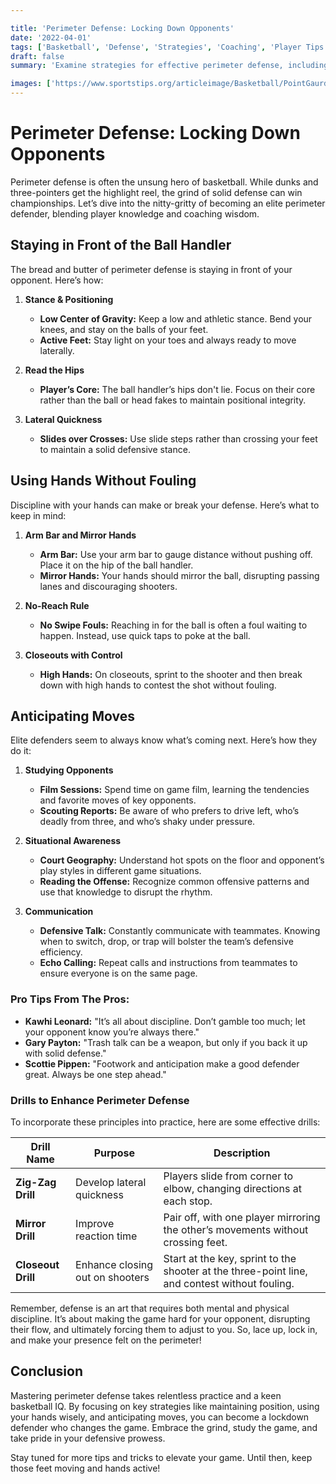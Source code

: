 ```yaml
---

title: 'Perimeter Defense: Locking Down Opponents'
date: '2022-04-01'
tags: ['Basketball', 'Defense', 'Strategies', 'Coaching', 'Player Tips', 'Anticipation', 'Technique', 'Game IQ', 'Training']
draft: false
summary: 'Examine strategies for effective perimeter defense, including staying in front of the ball handler, using hands without fouling, and anticipating moves.'

images: ['https://www.sportstips.org/articleimage/Basketball/PointGaurd/perimeter_defense_locking_down_opponents.webp']
---
```


# Perimeter Defense: Locking Down Opponents

Perimeter defense is often the unsung hero of basketball. While dunks and three-pointers get the highlight reel, the grind of solid defense can win championships. Let’s dive into the nitty-gritty of becoming an elite perimeter defender, blending player knowledge and coaching wisdom.

## Staying in Front of the Ball Handler

The bread and butter of perimeter defense is staying in front of your opponent. Here’s how:

1. **Stance & Positioning**
    - **Low Center of Gravity:** Keep a low and athletic stance. Bend your knees, and stay on the balls of your feet.
    - **Active Feet:** Stay light on your toes and always ready to move laterally.

2. **Read the Hips**
    - **Player’s Core:** The ball handler’s hips don't lie. Focus on their core rather than the ball or head fakes to maintain positional integrity.

3. **Lateral Quickness**
    - **Slides over Crosses:** Use slide steps rather than crossing your feet to maintain a solid defensive stance.

## Using Hands Without Fouling

Discipline with your hands can make or break your defense. Here’s what to keep in mind:

1. **Arm Bar and Mirror Hands**
    - **Arm Bar:** Use your arm bar to gauge distance without pushing off. Place it on the hip of the ball handler.
    - **Mirror Hands:** Your hands should mirror the ball, disrupting passing lanes and discouraging shooters.

2. **No-Reach Rule**
    - **No Swipe Fouls:** Reaching in for the ball is often a foul waiting to happen. Instead, use quick taps to poke at the ball.

3. **Closeouts with Control**
    - **High Hands:** On closeouts, sprint to the shooter and then break down with high hands to contest the shot without fouling.

## Anticipating Moves

Elite defenders seem to always know what’s coming next. Here’s how they do it:

1. **Studying Opponents**
    - **Film Sessions:** Spend time on game film, learning the tendencies and favorite moves of key opponents.
    - **Scouting Reports:** Be aware of who prefers to drive left, who’s deadly from three, and who’s shaky under pressure.

2. **Situational Awareness**
    - **Court Geography:** Understand hot spots on the floor and opponent’s play styles in different game situations.
    - **Reading the Offense:** Recognize common offensive patterns and use that knowledge to disrupt the rhythm.

3. **Communication**
    - **Defensive Talk:** Constantly communicate with teammates. Knowing when to switch, drop, or trap will bolster the team’s defensive efficiency.
    - **Echo Calling:** Repeat calls and instructions from teammates to ensure everyone is on the same page.

### Pro Tips From The Pros:

- **Kawhi Leonard:** "It’s all about discipline. Don’t gamble too much; let your opponent know you’re always there."
- **Gary Payton:** "Trash talk can be a weapon, but only if you back it up with solid defense."
- **Scottie Pippen:** "Footwork and anticipation make a good defender great. Always be one step ahead."

### Drills to Enhance Perimeter Defense

To incorporate these principles into practice, here are some effective drills:

| Drill Name        | Purpose                                    | Description                                                   |
|-------------------|--------------------------------------------|---------------------------------------------------------------|
| **Zig-Zag Drill** | Develop lateral quickness                  | Players slide from corner to elbow, changing directions at each stop. |
| **Mirror Drill**  | Improve reaction time                      | Pair off, with one player mirroring the other’s movements without crossing feet. |
| **Closeout Drill**| Enhance closing out on shooters            | Start at the key, sprint to the shooter at the three-point line, and contest without fouling. |

Remember, defense is an art that requires both mental and physical discipline. It’s about making the game hard for your opponent, disrupting their flow, and ultimately forcing them to adjust to you. So, lace up, lock in, and make your presence felt on the perimeter!

## Conclusion

Mastering perimeter defense takes relentless practice and a keen basketball IQ. By focusing on key strategies like maintaining position, using your hands wisely, and anticipating moves, you can become a lockdown defender who changes the game. Embrace the grind, study the game, and take pride in your defensive prowess.

Stay tuned for more tips and tricks to elevate your game. Until then, keep those feet moving and hands active!